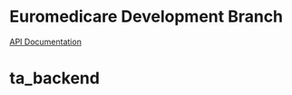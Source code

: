 # Euromedicare Development Branch

[API Documentation](https://documenter.getpostman.com/view/21715676/2s9YJaYj1A)
# ta_backend
